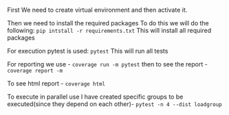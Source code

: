 First We need to create virtual environment and then activate it.

Then we need to install the required packages
To do this we will do the following:
`pip intstall -r requirements.txt`
This will install all required packages

For execution pytest is used:
`pytest`
This will run all tests

For reporting we use - 
`coverage run -m pytest`
then to see the report - 
`coverage report -m` 

To see html report - 
`coverage html`

To execute in parallel use I have created specific groups to be executed(since they depend on each other)-
`pytest -n 4 --dist loadgroup`